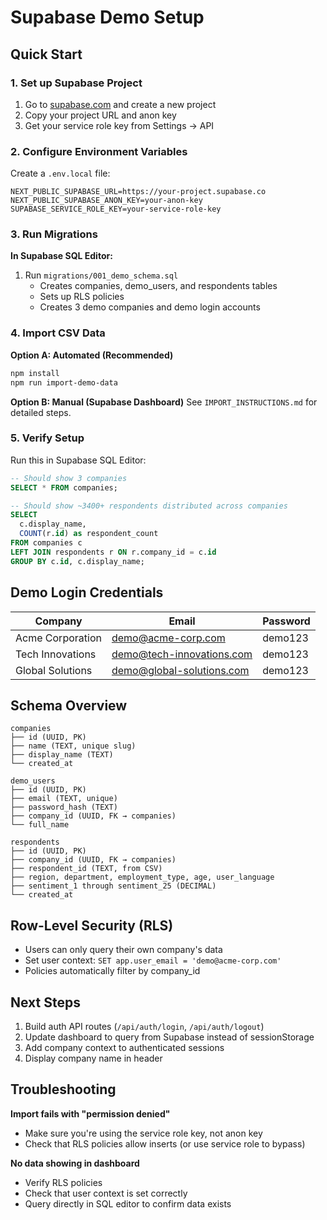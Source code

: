 # Supabase Demo Setup

## Quick Start

### 1. Set up Supabase Project
1. Go to [supabase.com](https://supabase.com) and create a new project
2. Copy your project URL and anon key
3. Get your service role key from Settings → API

### 2. Configure Environment Variables
Create a `.env.local` file:

```env
NEXT_PUBLIC_SUPABASE_URL=https://your-project.supabase.co
NEXT_PUBLIC_SUPABASE_ANON_KEY=your-anon-key
SUPABASE_SERVICE_ROLE_KEY=your-service-role-key
```

### 3. Run Migrations

**In Supabase SQL Editor:**

1. Run `migrations/001_demo_schema.sql` 
   - Creates companies, demo_users, and respondents tables
   - Sets up RLS policies
   - Creates 3 demo companies and demo login accounts

### 4. Import CSV Data

**Option A: Automated (Recommended)**
```bash
npm install
npm run import-demo-data
```

**Option B: Manual (Supabase Dashboard)**
See `IMPORT_INSTRUCTIONS.md` for detailed steps.

### 5. Verify Setup

Run this in Supabase SQL Editor:

```sql
-- Should show 3 companies
SELECT * FROM companies;

-- Should show ~3400+ respondents distributed across companies
SELECT 
  c.display_name,
  COUNT(r.id) as respondent_count
FROM companies c
LEFT JOIN respondents r ON r.company_id = c.id
GROUP BY c.id, c.display_name;
```

## Demo Login Credentials

| Company | Email | Password |
|---------|-------|----------|
| Acme Corporation | demo@acme-corp.com | demo123 |
| Tech Innovations | demo@tech-innovations.com | demo123 |
| Global Solutions | demo@global-solutions.com | demo123 |

## Schema Overview

```
companies
├── id (UUID, PK)
├── name (TEXT, unique slug)
├── display_name (TEXT)
└── created_at

demo_users
├── id (UUID, PK)
├── email (TEXT, unique)
├── password_hash (TEXT)
├── company_id (UUID, FK → companies)
└── full_name

respondents
├── id (UUID, PK)
├── company_id (UUID, FK → companies)
├── respondent_id (TEXT, from CSV)
├── region, department, employment_type, age, user_language
├── sentiment_1 through sentiment_25 (DECIMAL)
└── created_at
```

## Row-Level Security (RLS)

- Users can only query their own company's data
- Set user context: `SET app.user_email = 'demo@acme-corp.com'`
- Policies automatically filter by company_id

## Next Steps

1. Build auth API routes (`/api/auth/login`, `/api/auth/logout`)
2. Update dashboard to query from Supabase instead of sessionStorage
3. Add company context to authenticated sessions
4. Display company name in header

## Troubleshooting

**Import fails with "permission denied"**
- Make sure you're using the service role key, not anon key
- Check that RLS policies allow inserts (or use service role to bypass)

**No data showing in dashboard**
- Verify RLS policies
- Check that user context is set correctly
- Query directly in SQL editor to confirm data exists


